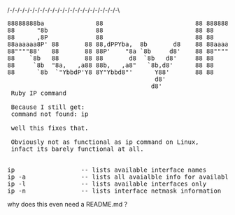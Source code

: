/-\/-\/-\/-\/-\/-\/-\/-\/-\/-\/-\/-\/-\/-\/-\/-\/-\/-\/-\/-\/-\/-\
<pre>
88888888ba              88                         88 88888888ba   
88      "8b             88                         88 88      "8b  
88      ,8P             88                         88 88      ,8P  
88aaaaaa8P' 88       88 88,dPPYba,  8b       d8    88 88aaaaaa8P'  
88""""88'   88       88 88P'    "8a `8b     d8'    88 88""""""'    
88    `8b   88       88 88       d8  `8b   d8'     88 88           
88     `8b  "8a,   ,a88 88b,   ,a8"   `8b,d8'      88 88           
88      `8b  `"YbbdP'Y8 8Y"Ybbd8"'      Y88'       88 88           
                                        d8'                        
                                       d8'
 Ruby IP command

 Because I still get:
 command not found: ip

 well this fixes that.

 Obviously not as functional as ip command on Linux,
 infact its barely functional at all.


ip                  -- lists available interface names
ip -a               -- lists all avaialble info for available interfaces
ip -l               -- lists available interfaces only
ip -n               -- lists interface netmask information
</pre>

why does this even need a README.md ?
